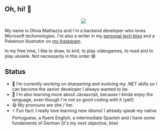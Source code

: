 ## Oh, hi! 👋

<p align="center">
    <img src="https://github.com/oliviamattiazzo/oliviamattiazzo/blob/master/hello.gif" />
</p>

My name is Olivia Mattiazzo and I'm a backend developer who loves Microsoft techonologies. I'm also a writer in my [personal tech blog](https://oliviamattiazzo.dev/) and a Pokémon illustrator on [my Instagram](https://www.instagram.com/oliviasarts/).

In my free time, I like to draw, to knit, to play videogames, to read and to play ukulele. Not necessarily in this order :sweat_smile:

## Status

- 🔭 I’m currently working on sharpening and evolving my .NET skills so I can become the senior developer I always wanted to be.
- 🌱 I'm also learning more about Javascript, because I kinda enjoy the language, even though I'm not so good coding with it (yet!)
- 😄 My pronouns are she / her.
- ⚡ Fun fact: I really love learning new idioms! I already speak my native Portuguese, a fluent English, a intermediate Spanish and I have some fundaments of German (it's my next objective, btw)
